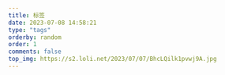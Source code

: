 ```yaml
---
title: 标签
date: 2023-07-08 14:58:21
type: "tags"
orderby: random
order: 1
comments: false
top_img: https://s2.loli.net/2023/07/07/BhcLQilk1pvwj9A.jpg
---
```

